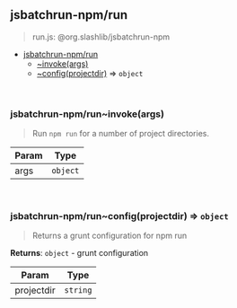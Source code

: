 
<br><a name="module_jsbatchrun-npm/run"></a>

## jsbatchrun-npm/run
> run.js: @org.slashlib/jsbatchrun-npm


* [jsbatchrun-npm/run](#module_jsbatchrun-npm/run)
    * [~invoke(args)](#module_jsbatchrun-npm/run..invoke)
    * [~config(projectdir)](#module_jsbatchrun-npm/run..config) ⇒ <code>object</code>


<br><a name="module_jsbatchrun-npm/run..invoke"></a>

### jsbatchrun-npm/run~invoke(args)
> Run `npm run` for a number of project directories.


| Param | Type |
| --- | --- |
| args | <code>object</code> | 


<br><a name="module_jsbatchrun-npm/run..config"></a>

### jsbatchrun-npm/run~config(projectdir) ⇒ <code>object</code>
> Returns a grunt configuration for npm run

**Returns**: <code>object</code> - grunt configuration  

| Param | Type |
| --- | --- |
| projectdir | <code>string</code> | 

